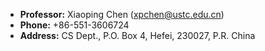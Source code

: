 -   **Professor:** Xiaoping Chen (<xpchen@ustc.edu.cn>)
-   **Phone:** +86-551-3606724
-   **Address:** CS Dept., P.O. Box 4, Hefei, 230027, P.R. China

